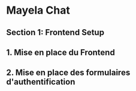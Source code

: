 # Mayela Chat

## Section 1: Frontend Setup

## 1. Mise en place du Frontend

## 2. Mise en place des formulaires d'authentification
